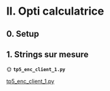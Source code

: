 # II. Opti calculatrice

## 0. Setup

## 1. Strings sur mesure

🌞 **`tp5_enc_client_1.py`**

[tp5_enc_client_1.py](python/tp5_enc_client_1.py)
